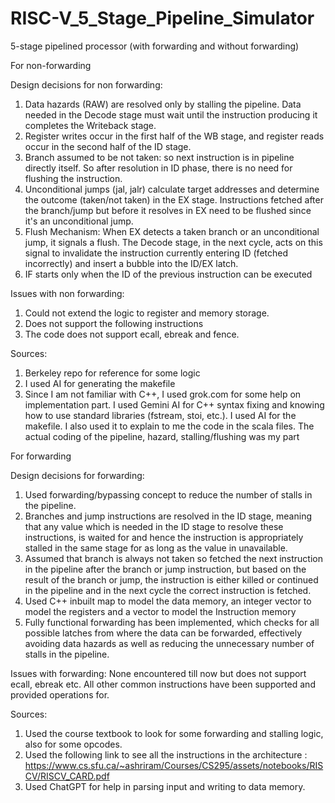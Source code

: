 # RISC-V_5_Stage_Pipeline_Simulator
5-stage pipelined processor (with forwarding and without forwarding)


For non-forwarding


Design decisions for non forwarding:

1. Data hazards (RAW) are resolved only by stalling the pipeline. Data needed in the Decode stage must wait until the instruction producing it completes the Writeback stage.
2. Register writes occur in the first half of the WB stage, and register reads occur in the second half of the ID stage.
3. Branch assumed to be not taken: so next instruction is in pipeline directly itself. So after resolution in ID phase, there is no need for flushing the instruction.
4. Unconditional jumps (jal, jalr) calculate target addresses and determine the outcome (taken/not taken) in the EX stage. Instructions fetched after the branch/jump but before it resolves in EX need to be flushed since it's an unconditional jump.
5. Flush Mechanism: When EX detects a taken branch or an unconditional jump, it signals a flush. The Decode stage, in the next cycle, acts on this signal to invalidate the instruction currently entering ID (fetched incorrectly) and insert a bubble into the ID/EX latch.
6. IF starts only when the ID of the previous instruction can be executed

Issues with non forwarding:
1. Could not extend the logic to register and memory storage.
2. Does not support the following instructions
3. The code does not support ecall, ebreak and fence.



Sources:
1. Berkeley repo for reference for some logic
2. I used AI for generating the makefile
3. Since I am not familiar with C++, I used grok.com for some help on implementation part.  I used Gemini AI for  C++ syntax fixing and knowing how to use standard libraries (fstream, stoi, etc.). I used AI for the makefile. I also used it to explain to me the code in the scala files. The actual coding of the pipeline, hazard, stalling/flushing was my part



For forwarding


Design decisions for forwarding:

1. Used forwarding/bypassing concept to reduce the number of stalls in the pipeline.
2. Branches and jump instructions are resolved in the ID stage, meaning that any value which is needed in the ID stage to resolve these instructions, is waited for and hence the instruction is appropriately stalled in the same stage for as long as the value in unavailable.
3. Assumed that branch is always not taken so fetched the next instruction in the pipeline after the branch or jump instruction, but based on the result of the branch or jump, the instruction is either killed or continued in the pipeline and in the next cycle the correct instruction is fetched.
4. Used C++ inbuilt map to model the data memory, an integer vector to model the registers and a vector to model the Instruction memory
5. Fully functional forwarding has been implemented, which checks for all possible latches from where the data can be forwarded, effectively avoiding data hazards as well as reducing the unnecessary number of stalls in the pipeline.


Issues with forwarding:
None encountered till now but does not support ecall, ebreak etc. All other common instructions have been supported and provided operations for.

Sources:
1. Used the course textbook to look for some forwarding and stalling logic, also for some opcodes.
2. Used the following link to see all the instructions in the architecture :
https://www.cs.sfu.ca/~ashriram/Courses/CS295/assets/notebooks/RISCV/RISCV_CARD.pdf
3. Used ChatGPT for help in parsing input and writing to data memory.
